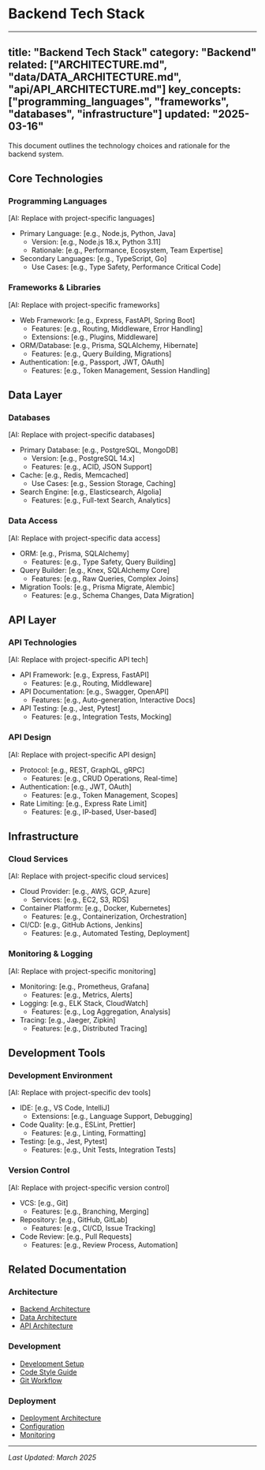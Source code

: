 # Backend Tech Stack

---
title: "Backend Tech Stack"
category: "Backend"
related: ["ARCHITECTURE.md", "data/DATA_ARCHITECTURE.md", "api/API_ARCHITECTURE.md"]
key_concepts: ["programming_languages", "frameworks", "databases", "infrastructure"]
updated: "2025-03-16"
---

This document outlines the technology choices and rationale for the backend system.

## Core Technologies

### Programming Languages
[AI: Replace with project-specific languages]
- Primary Language: [e.g., Node.js, Python, Java]
  - Version: [e.g., Node.js 18.x, Python 3.11]
  - Rationale: [e.g., Performance, Ecosystem, Team Expertise]
- Secondary Languages: [e.g., TypeScript, Go]
  - Use Cases: [e.g., Type Safety, Performance Critical Code]

### Frameworks & Libraries
[AI: Replace with project-specific frameworks]
- Web Framework: [e.g., Express, FastAPI, Spring Boot]
  - Features: [e.g., Routing, Middleware, Error Handling]
  - Extensions: [e.g., Plugins, Middleware]
- ORM/Database: [e.g., Prisma, SQLAlchemy, Hibernate]
  - Features: [e.g., Query Building, Migrations]
- Authentication: [e.g., Passport, JWT, OAuth]
  - Features: [e.g., Token Management, Session Handling]

## Data Layer

### Databases
[AI: Replace with project-specific databases]
- Primary Database: [e.g., PostgreSQL, MongoDB]
  - Version: [e.g., PostgreSQL 14.x]
  - Features: [e.g., ACID, JSON Support]
- Cache: [e.g., Redis, Memcached]
  - Use Cases: [e.g., Session Storage, Caching]
- Search Engine: [e.g., Elasticsearch, Algolia]
  - Features: [e.g., Full-text Search, Analytics]

### Data Access
[AI: Replace with project-specific data access]
- ORM: [e.g., Prisma, SQLAlchemy]
  - Features: [e.g., Type Safety, Query Building]
- Query Builder: [e.g., Knex, SQLAlchemy Core]
  - Features: [e.g., Raw Queries, Complex Joins]
- Migration Tools: [e.g., Prisma Migrate, Alembic]
  - Features: [e.g., Schema Changes, Data Migration]

## API Layer

### API Technologies
[AI: Replace with project-specific API tech]
- API Framework: [e.g., Express, FastAPI]
  - Features: [e.g., Routing, Middleware]
- API Documentation: [e.g., Swagger, OpenAPI]
  - Features: [e.g., Auto-generation, Interactive Docs]
- API Testing: [e.g., Jest, Pytest]
  - Features: [e.g., Integration Tests, Mocking]

### API Design
[AI: Replace with project-specific API design]
- Protocol: [e.g., REST, GraphQL, gRPC]
  - Features: [e.g., CRUD Operations, Real-time]
- Authentication: [e.g., JWT, OAuth]
  - Features: [e.g., Token Management, Scopes]
- Rate Limiting: [e.g., Express Rate Limit]
  - Features: [e.g., IP-based, User-based]

## Infrastructure

### Cloud Services
[AI: Replace with project-specific cloud services]
- Cloud Provider: [e.g., AWS, GCP, Azure]
  - Services: [e.g., EC2, S3, RDS]
- Container Platform: [e.g., Docker, Kubernetes]
  - Features: [e.g., Containerization, Orchestration]
- CI/CD: [e.g., GitHub Actions, Jenkins]
  - Features: [e.g., Automated Testing, Deployment]

### Monitoring & Logging
[AI: Replace with project-specific monitoring]
- Monitoring: [e.g., Prometheus, Grafana]
  - Features: [e.g., Metrics, Alerts]
- Logging: [e.g., ELK Stack, CloudWatch]
  - Features: [e.g., Log Aggregation, Analysis]
- Tracing: [e.g., Jaeger, Zipkin]
  - Features: [e.g., Distributed Tracing]

## Development Tools

### Development Environment
[AI: Replace with project-specific dev tools]
- IDE: [e.g., VS Code, IntelliJ]
  - Extensions: [e.g., Language Support, Debugging]
- Code Quality: [e.g., ESLint, Prettier]
  - Features: [e.g., Linting, Formatting]
- Testing: [e.g., Jest, Pytest]
  - Features: [e.g., Unit Tests, Integration Tests]

### Version Control
[AI: Replace with project-specific version control]
- VCS: [e.g., Git]
  - Features: [e.g., Branching, Merging]
- Repository: [e.g., GitHub, GitLab]
  - Features: [e.g., CI/CD, Issue Tracking]
- Code Review: [e.g., Pull Requests]
  - Features: [e.g., Review Process, Automation]

## Related Documentation

### Architecture
- [Backend Architecture](ARCHITECTURE.md)
- [Data Architecture](data/DATA_ARCHITECTURE.md)
- [API Architecture](api/API_ARCHITECTURE.md)

### Development
- [Development Setup](../development/SETUP.md)
- [Code Style Guide](../standards/CODE_STYLE.md)
- [Git Workflow](../standards/GIT_WORKFLOW.md)

### Deployment
- [Deployment Architecture](../deployment/ARCHITECTURE.md)
- [Configuration](../deployment/configuration/SYSTEM.md)
- [Monitoring](../deployment/operations/MONITORING.md)

---

*Last Updated: March 2025* 